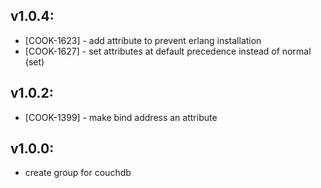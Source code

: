 ## v1.0.4:

* [COOK-1623] - add attribute to prevent erlang installation
* [COOK-1627] - set attributes at default precedence instead of normal (set)

## v1.0.2:

* [COOK-1399] - make bind address an attribute

## v1.0.0:

* create group for couchdb

